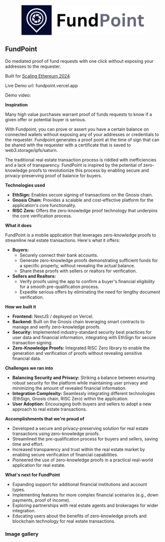 <p align='center'>
    <img src='./public/logo.png' width=400 />
</p>

## FundPoint


Do mediated proof of fund requests with one click without exposing your addresses to the requester.

Built for <a href="https://ethglobal.com/events/scaling2024">Scaling Ethereum 2024</a>.

Live Demo url: fundpoint.vercel.app

Demo video:

**Inspiration**

Many high value purchases warrant proof of funds requests to know if a given offer or potential buyer is serious.

With Fundpoint, you can prove or assert you have a certain balance on connected wallets without exposing any of your addresses or credentials to the requester. Fundpoint generates a proof point at the time of sign that can be shared with the requester with a certificate that is saved to web3.storage/ipfs/saturn.

The traditional real estate transaction process is riddled with inefficiencies and a lack of transparency. FundPoint is inspired by the potential of zero-knowledge proofs to revolutionize this process by enabling secure and privacy-preserving proof of balance for buyers.

**Technologies used**

* **EthSign:** Enables secure signing of transactions on the Gnosis chain.
* **Gnosis Chain:** Provides a scalable and cost-effective platform for the application's core functionality.
* **RISC Zero:** Offers the zero-knowledge proof technology that underpins the core verification process.

**What it does**

FundPoint is a mobile application that leverages zero-knowledge proofs to streamline real estate transactions. Here's what it offers:

* **Buyers:**
    * Securely connect their bank accounts.
    * Generate zero-knowledge proofs demonstrating sufficient funds for a specific property, without revealing the actual balance.
    * Share these proofs with sellers or realtors for verification.
* **Sellers and Realtors:**
    * Verify proofs using the app to confirm a buyer's financial eligibility for a smooth pre-qualification process.
    * Expedite serious offers by eliminating the need for lengthy document verification.

**How we built it**

* **Frontend:** NextJS / deployed on Vercel.
* **Backend:** Built on the Gnosis chain leveraging smart contracts to manage and verify zero-knowledge proofs.
* **Security:** Implemented industry-standard security best practices for user data and financial information, integrating with EthSign for secure transaction signing.
* **Zero-Knowledge Proofs:** Integrated RISC Zero library to enable the generation and verification of proofs without revealing sensitive financial data.

**Challenges we ran into**

* **Balancing Security and Privacy:** Striking a balance between ensuring robust security for the platform while maintaining user privacy and minimizing the amount of revealed financial information.
* **Integration Complexity:** Seamlessly integrating different technologies (EthSign, Gnosis chain, RISC Zero) within the application.
* **User Adoption:** Encouraging both buyers and sellers to adopt a new approach to real estate transactions.

**Accomplishments that we're proud of**

* Developed a secure and privacy-preserving solution for real estate transactions using zero-knowledge proofs.
* Streamlined the pre-qualification process for buyers and sellers, saving time and effort.
* Increased transparency and trust within the real estate market by enabling secure verification of financial capabilities.
* Pioneered the use of zero-knowledge proofs in a practical real-world application for real estate.

**What's next for FundPoint**

* Expanding support for additional financial institutions and account types.
* Implementing features for more complex financial scenarios (e.g., down payments, proof of income).
* Exploring partnerships with real estate agents and brokerages for wider integration.
* Educating users about the benefits of zero-knowledge proofs and blockchain technology for real estate transactions.

### Image gallery
